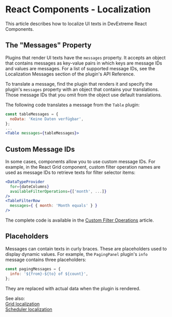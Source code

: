 # React Components - Localization

This article describes how to localize UI texts in DevExtreme React Components.

## The "Messages" Property

Plugins that render UI texts have the `messages` property. It accepts an object that contains messages as key-value pairs in which keys are message IDs and values are messages. For a list of supported message IDs, see the Localization Messages section of the plugin's API Reference.

To translate a message, find the plugin that renders it and specify the plugin's `messages` property with an object that contains your translations. Those message IDs that you omit from the object use default translations.

The following code translates a message from the `Table` plugin:

```jsx
const tableMessages = {
  noData: 'Keine Daten verfügbar',
};
...
<Table messages={tableMessages}>
```

## Custom Message IDs

In some cases, components allow you to use custom message IDs. For example, in the React Grid component, custom filter operation names are used as message IDs to retrieve texts for filter selector items:

```jsx
<DataTypeProvider
  for={dateColumns}
  availableFilterOperations={['month', ...]}
/>
<TableFilterRow
  messages={ { month: 'Month equals' } }
/>
```
The complete code is available in the [Custom Filter Operations](../../../../grid/docs/guides/filtering/#custom-filter-operations) article.

## Placeholders

Messages can contain texts in curly braces. These are placeholders used to display dynamic values. For example, the `PagingPanel` plugin's `info` message contains three placeholders:

```jsx
const pagingMessages = {
  info: '${from}-${to} of ${count}',
};
```
They are replaced with actual data when the plugin is rendered.


See also:  
[Grid localization](../../../../grid/docs/guides/localization/)  
[Scheduler localization](../../../../scheduler/docs/guides/localization/)
